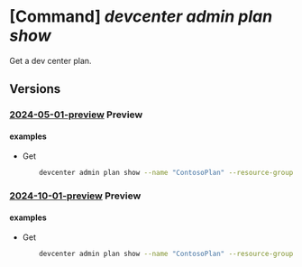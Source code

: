# [Command] _devcenter admin plan show_

Get a dev center plan.

## Versions

### [2024-05-01-preview](/Resources/mgmt-plane/L3N1YnNjcmlwdGlvbnMve30vcmVzb3VyY2Vncm91cHMve30vcHJvdmlkZXJzL21pY3Jvc29mdC5kZXZjZW50ZXIvcGxhbnMve30=/2024-05-01-preview.xml) **Preview**

<!-- mgmt-plane /subscriptions/{}/resourcegroups/{}/providers/microsoft.devcenter/plans/{} 2024-05-01-preview -->

#### examples

- Get
    ```bash
        devcenter admin plan show --name "ContosoPlan" --resource-group "myResourceGroup"
    ```

### [2024-10-01-preview](/Resources/mgmt-plane/L3N1YnNjcmlwdGlvbnMve30vcmVzb3VyY2Vncm91cHMve30vcHJvdmlkZXJzL21pY3Jvc29mdC5kZXZjZW50ZXIvcGxhbnMve30=/2024-10-01-preview.xml) **Preview**

<!-- mgmt-plane /subscriptions/{}/resourcegroups/{}/providers/microsoft.devcenter/plans/{} 2024-10-01-preview -->

#### examples

- Get
    ```bash
        devcenter admin plan show --name "ContosoPlan" --resource-group "myResourceGroup"
    ```
